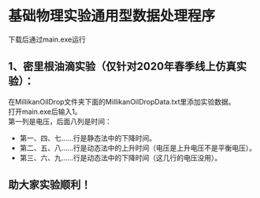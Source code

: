 # 基础物理实验通用型数据处理程序

下载后通过main.exe运行

1、密里根油滴实验（仅针对2020年春季线上仿真实验）：<br>
--
在MillikanOilDrop文件夹下面的MillikanOilDropData.txt里添加实验数据。<br>
打开main.exe后输入1。<br>
第一列是电压，后面八列是时间：<br>
* 第一、四、七……行是静态法中的下降时间。<br>
* 第二、五、八……行是动态法中的上升时间（电压是上升电压不是平衡电压）。<br>
* 第三、六、九……行是动态法中的下降时间（这几行的电压没用）。<br>

助大家实验顺利！
---
